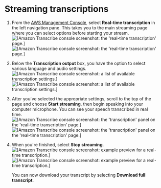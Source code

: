# Streaming transcriptions<a name="getting-started-console-stream"></a>

1. From the [AWS Management Console](https://console.aws.amazon.com/transcribe), select **Real\-time transcription** in the left navigation pane\. This takes you to the main streaming page where you can select options before starting your stream\.  
![\[Amazon Transcribe console screenshot: the 'real-time transcription' page.\]](http://docs.aws.amazon.com/transcribe/latest/dg/images/console-stream-1.png)![\[Amazon Transcribe console screenshot: the 'real-time transcription' page.\]](http://docs.aws.amazon.com/transcribe/latest/dg/)

1. Below the **Transcription output** box, you have the option to select various language and audio settings\.  
![\[Amazon Transcribe console screenshot: a list of available transcription settings.\]](http://docs.aws.amazon.com/transcribe/latest/dg/images/console-stream-settings.png)![\[Amazon Transcribe console screenshot: a list of available transcription settings.\]](http://docs.aws.amazon.com/transcribe/latest/dg/)

1. After you've selected the appropriate settings, scroll to the top of the page and choose **Start streaming**, then begin speaking into your computer microphone\. You can see your speech transcribed in real time\.  
![\[Amazon Transcribe console screenshot: the 'transcription' panel on the 'real-time transcription' page.\]](http://docs.aws.amazon.com/transcribe/latest/dg/images/console-stream-start.png)![\[Amazon Transcribe console screenshot: the 'transcription' panel on the 'real-time transcription' page.\]](http://docs.aws.amazon.com/transcribe/latest/dg/)

1. When you're finished, select **Stop streaming**\.  
![\[Amazon Transcribe console screenshot: example preview for a real-time transcription.\]](http://docs.aws.amazon.com/transcribe/latest/dg/images/console-stream-stop.png)![\[Amazon Transcribe console screenshot: example preview for a real-time transcription.\]](http://docs.aws.amazon.com/transcribe/latest/dg/)

   You can now download your transcript by selecting **Download full transcript**\.